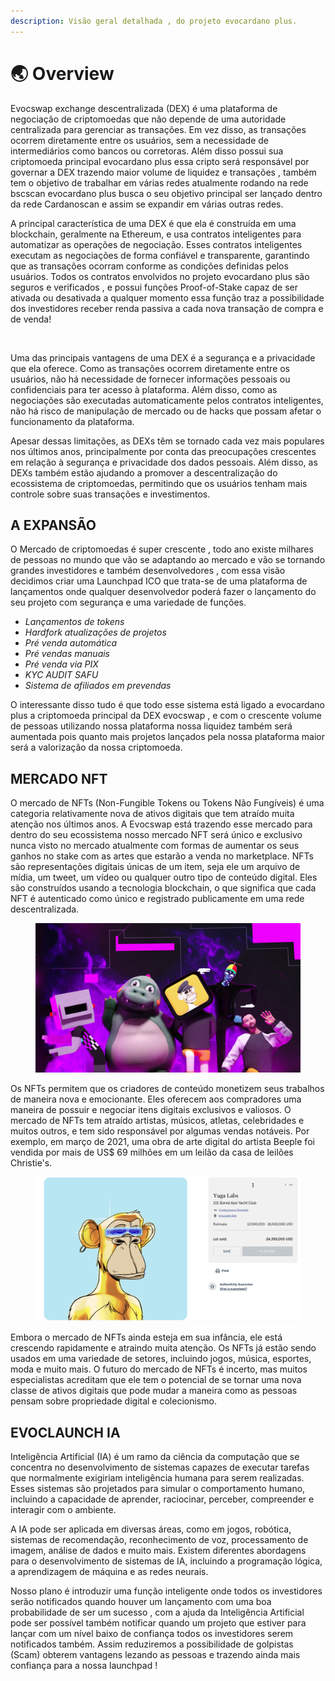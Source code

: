 ```yaml
---
description: Visão geral detalhada , do projeto evocardano plus.
---
```


# 🌏 Overview

Evocswap exchange descentralizada (DEX) é uma plataforma de negociação de criptomoedas que não depende de uma autoridade centralizada para gerenciar as transações. Em vez disso, as transações ocorrem diretamente entre os usuários, sem a necessidade de intermediários como bancos ou corretoras. Além disso possui sua criptomoeda principal evocardano plus essa cripto será responsável por governar a DEX trazendo maior volume de liquidez e transações , também tem o objetivo de trabalhar em várias redes atualmente rodando na rede bscscan evocardano plus busca o seu objetivo principal ser lançado dentro da rede Cardanoscan e assim se expandir em várias outras redes.

A principal característica de uma DEX é que ela é construída em uma blockchain, geralmente na Ethereum, e usa contratos inteligentes para automatizar as operações de negociação. Esses contratos inteligentes executam as negociações de forma confiável e transparente, garantindo que as transações ocorram conforme as condições definidas pelos usuários. Todos os contratos envolvidos no projeto evocardano plus são seguros e verificados , e possui funções Proof-of-Stake capaz de ser ativada ou desativada a qualquer momento essa função traz a possibilidade dos investidores receber renda passiva a cada nova transação de compra e de venda!

<figure><img src=".gitbook/assets/png.png" alt=""><figcaption></figcaption></figure>

Uma das principais vantagens de uma DEX é a segurança e a privacidade que ela oferece. Como as transações ocorrem diretamente entre os usuários, não há necessidade de fornecer informações pessoais ou confidenciais para ter acesso à plataforma. Além disso, como as negociações são executadas automaticamente pelos contratos inteligentes, não há risco de manipulação de mercado ou de hacks que possam afetar o funcionamento da plataforma.

Apesar dessas limitações, as DEXs têm se tornado cada vez mais populares nos últimos anos, principalmente por conta das preocupações crescentes em relação à segurança e privacidade dos dados pessoais. Além disso, as DEXs também estão ajudando a promover a descentralização do ecossistema de criptomoedas, permitindo que os usuários tenham mais controle sobre suas transações e investimentos.

## A EXPANSÃO&#x20;

O Mercado de criptomoedas é super crescente , todo ano existe milhares de pessoas no mundo que vão se adaptando ao mercado e vão  se tornando grandes investidores e também desenvolvedores , com essa visão decidimos criar uma Launchpad ICO que trata-se de uma plataforma de lançamentos onde qualquer desenvolvedor poderá fazer o lançamento do seu projeto com segurança e uma variedade de funções.

* _Lançamentos de tokens_
* _Hardfork atualizações de projetos_
* _Pré venda automática_&#x20;
* _Pré vendas manuais_
* _Pré venda via PIX_
* _KYC  AUDIT  SAFU_&#x20;
* _Sistema de afiliados em prevendas_

O interessante disso tudo é que todo esse sistema está ligado a evocardano plus a criptomoeda principal da DEX evocswap , e com o crescente volume de pessoas utilizando nossa plataforma nossa liquidez também será aumentada  pois quanto mais projetos lançados pela nossa plataforma maior será a valorização da nossa criptomoeda.

## MERCADO NFT

O mercado de NFTs (Non-Fungible Tokens ou Tokens Não Fungíveis) é uma categoria relativamente nova de ativos digitais que tem atraído muita atenção nos últimos anos. A Evocswap está trazendo esse mercado para dentro do seu ecossistema nosso mercado NFT será único e exclusivo nunca visto no mercado atualmente com formas de aumentar os seus ganhos no stake com as artes que estarão a venda no marketplace.  NFTs são representações digitais únicas de um item, seja ele um arquivo de mídia, um tweet, um vídeo ou qualquer outro tipo de conteúdo digital. Eles são construídos usando a tecnologia blockchain, o que significa que cada NFT é autenticado como único e registrado publicamente em uma rede descentralizada.

<figure><img src=".gitbook/assets/Block 1.jpg" alt=""><figcaption></figcaption></figure>

Os NFTs permitem que os criadores de conteúdo monetizem seus trabalhos de maneira nova e emocionante. Eles oferecem aos compradores uma maneira de possuir e negociar itens digitais exclusivos e valiosos. O mercado de NFTs tem atraído artistas, músicos, atletas, celebridades e muitos outros, e tem sido responsável por algumas vendas notáveis. Por exemplo, em março de 2021, uma obra de arte digital do artista Beeple foi vendida por mais de US$ 69 milhões em um leilão da casa de leilões Christie's.

<figure><img src=".gitbook/assets/3cd9879b37e0237cf86e2f13e9ae594c.png" alt=""><figcaption></figcaption></figure>

Embora o mercado de NFTs ainda esteja em sua infância, ele está crescendo rapidamente e atraindo muita atenção. Os NFTs já estão sendo usados em uma variedade de setores, incluindo jogos, música, esportes, moda e muito mais. O futuro do mercado de NFTs é incerto, mas muitos especialistas acreditam que ele tem o potencial de se tornar uma nova classe de ativos digitais que pode mudar a maneira como as pessoas pensam sobre propriedade digital e colecionismo.

## EVOCLAUNCH IA

Inteligência Artificial (IA) é um ramo da ciência da computação que se concentra no desenvolvimento de sistemas capazes de executar tarefas que normalmente exigiriam inteligência humana para serem realizadas. Esses sistemas são projetados para simular o comportamento humano, incluindo a capacidade de aprender, raciocinar, perceber, compreender e interagir com o ambiente.&#x20;

A IA pode ser aplicada em diversas áreas, como em jogos, robótica, sistemas de recomendação, reconhecimento de voz, processamento de imagem, análise de dados e muito mais. Existem diferentes abordagens para o desenvolvimento de sistemas de IA, incluindo a programação lógica, a aprendizagem de máquina e as redes neurais.

Nosso plano é introduzir uma função inteligente onde todos os investidores serão notificados quando houver um lançamento com uma boa probabilidade de ser um sucesso , com a ajuda da Inteligência Artificial pode ser possível também notificar quando um projeto que estiver para lançar com um nível baixo de confiança todos os investidores serem notificados também. Assim reduziremos a possibilidade de golpistas (Scam) obterem vantagens lezando as pessoas e trazendo ainda mais confiança para a nossa launchpad !

<figure><img src="broken-reference" alt=""><figcaption></figcaption></figure>
